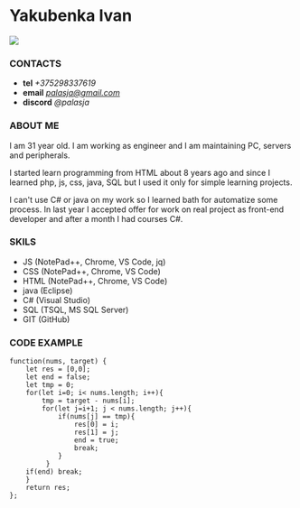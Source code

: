# Yakubenka Ivan
![](https://lh3.googleusercontent.com/9WhAajMXef88VGZa7pOFsi6vLJgsgYFIL9S-dubIlFcEZlfmM06ejpgq5MLzOKl1xQhtGxNDOGYkamnLFTVj3IKiFCX_UQGrxb__-PPrAIqkPGSh7pXK_bi2DPzxcoXQuFxaKl6mCw=w2400)
### CONTACTS
- **tel** *+375298337619*
- **email** *palasja@gmail.com*
- **discord** *@palasja*
### ABOUT ME
I am 31 year old. I am working as engineer and I am maintaining PC, servers and peripherals. 

I started learn programming from HTML about 8 years ago and since I learned php, js, css, java, SQL but I used it only for simple learning projects.

I can't use C# or java on my work so I learned bath for automatize some process. In last year I accepted offer for work on real project as front-end developer and after a month I had courses C#.
### SKILS
- JS (NotePad++, Chrome, VS Code, jq)
- CSS (NotePad++, Chrome, VS Code)
- HTML (NotePad++, Chrome, VS Code)
- java (Eclipse)
- C# (Visual Studio)
- SQL (TSQL, MS SQL Server)
- GIT (GitHub)
### CODE EXAMPLE
```
function(nums, target) {
    let res = [0,0];
    let end = false;
    let tmp = 0;
    for(let i=0; i< nums.length; i++){
        tmp = target - nums[i];
        for(let j=i+1; j < nums.length; j++){
            if(nums[j] == tmp){
                res[0] = i;
                res[1] = j;
                end = true;
                break;
            }
         }
    if(end) break;
    }
    return res;
};
```
